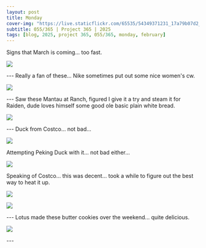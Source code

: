 ```yaml
---
layout: post
title: Monday
cover-img: "https://live.staticflickr.com/65535/54349371231_17a79b07d2_h.jpg"
subtitle: 055/365 | Project 365 | 2025
tags: [blog, 2025, project 365, 055/365, monday, february]
---
```

<style>
  .intro-header.big-img {
    background-position:center; 
  }
</style>
Signs that March is coming... too fast.
<p class="post-img-wrap">
  <img src="https://live.staticflickr.com/65535/54349371231_17a79b07d2_h.jpg">
</p>
---
Really a fan of these... Nike sometimes put out some nice women's cw.
<p class="post-img-wrap">
  <img src="https://live.staticflickr.com/65535/54349371236_6d579fb993_h.jpg">
</p>
---
Saw these Mantau at Ranch, figured I give it a try and steam it for Raiden, dude loves himself some good ole basic plain white bread.
<p class="post-img-wrap">
  <img src="https://live.staticflickr.com/65535/54349749061_44f9d8586a_h.jpg">
</p>
---
Duck from Costco... not bad...
<p class="post-img-wrap">
  <img src="https://live.staticflickr.com/65535/54349955164_a493001f41_h.jpg">
</p>
Attempting Peking Duck with it... not bad either... 
<p class="post-img-wrap">
  <img src="https://live.staticflickr.com/65535/54349749266_aae80ac83d_h.jpg">
</p>
Speaking of Costco... this was decent... took a while to figure out the best way to heat it up.
<p class="post-img-wrap">
  <img src="https://live.staticflickr.com/65535/54349955569_2c27ac73be_h.jpg">
</p>
<p class="post-img-wrap">
  <img src="https://live.staticflickr.com/65535/54349955519_b8363cefe3_h.jpg">
</p>
---
Lotus made these butter cookies over the weekend... quite delicious.
<p class="post-img-wrap">
  <img src="https://live.staticflickr.com/65535/54349955599_e9ce2fab2a_h.jpg">
</p>
---
